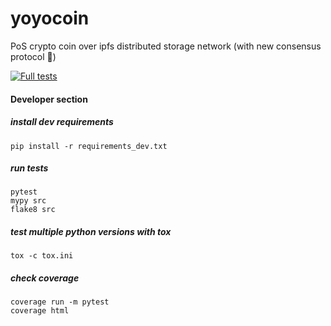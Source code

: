 # yoyocoin
PoS crypto coin over ipfs distributed storage network (with new consensus protocol 🙌)

[![Full tests](https://github.com/yoyocoin/yoyocoin/actions/workflows/tests.yml/badge.svg?branch=main)](https://github.com/yoyocoin/yoyocoin/actions/workflows/tests.yml)



#### Developer section
##### install dev requirements
```shell script
pip install -r requirements_dev.txt
```

##### run tests
```shell script
pytest
mypy src
flake8 src
```

##### test multiple python versions with tox
```shell script
tox -c tox.ini
```

##### check coverage
```shell script
coverage run -m pytest
coverage html
```